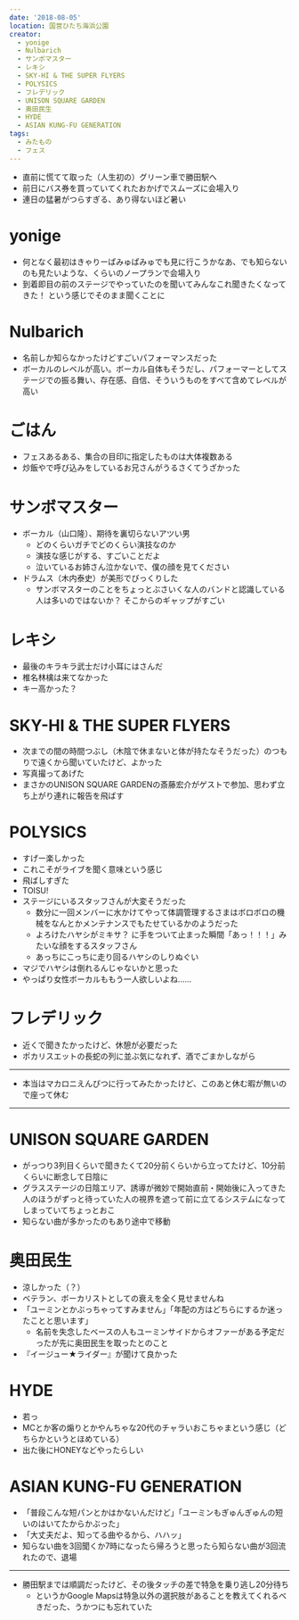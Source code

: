 ```yaml
---
date: '2018-08-05'
location: 国営ひたち海浜公園
creator:
  - yonige
  - Nulbarich
  - サンボマスター
  - レキシ
  - SKY-HI & THE SUPER FLYERS
  - POLYSICS
  - フレデリック
  - UNISON SQUARE GARDEN
  - 奥田民生
  - HYDE
  - ASIAN KUNG-FU GENERATION
tags:
  - みたもの
  - フェス
---
```


- 直前に慌てて取った（人生初の）グリーン車で勝田駅へ
- 前日にバス券を買っていてくれたおかげでスムーズに会場入り
- 連日の猛暑がつらすぎる、あり得ないほど暑い

# yonige

- 何となく最初はきゃりーぱみゅぱみゅでも見に行こうかなあ、でも知らないのも見たいような、くらいのノープランで会場入り
- 到着即目の前のステージでやっていたのを聞いてみんなこれ聞きたくなってきた！ という感じでそのまま聞くことに

# Nulbarich

- 名前しか知らなかったけどすごいパフォーマンスだった
- ボーカルのレベルが高い。ボーカル自体もそうだし、パフォーマーとしてステージでの振る舞い、存在感、自信、そういうものをすべて含めてレベルが高い

# ごはん

- フェスあるある、集合の目印に指定したものは大体複数ある
- 炒飯やで呼び込みをしているお兄さんがうるさくてうざかった

# サンボマスター

- ボーカル（山口隆）、期待を裏切らないアツい男
  - どのくらいガチでどのくらい演技なのか
  - 演技な感じがする、すごいことだよ
  - 泣いているお姉さん泣かないで、僕の顔を見てください
- ドラムス（木内泰史）が美形でびっくりした
  - サンボマスターのことをちょっとぶさいくな人のバンドと認識している人は多いのではないか？ そこからのギャップがすごい

# レキシ

- 最後のキラキラ武士だけ小耳にはさんだ
- 椎名林檎は来てなかった
- キー高かった？

# SKY-HI & THE SUPER FLYERS

- 次までの間の時間つぶし（木陰で休まないと体が持たなそうだった）のつもりで遠くから聞いていたけど、よかった
- 写真撮ってあげた
- まさかのUNISON SQUARE GARDENの斎藤宏介がゲストで参加、思わず立ち上がり連れに報告を飛ばす

# POLYSICS

- すげー楽しかった
- これこそがライブを聞く意味という感じ
- 飛ばしすぎた
- TOISU!
- ステージにいるスタッフさんが大変そうだった
  - 数分に一回メンバーに水かけてやって体調管理するさまはボロボロの機械をなんとかメンテナンスでもたせているかのようだった
  - よろけたハヤシがミキサ？ に手をついて止まった瞬間「あっ！！！」みたいな顔をするスタッフさん
  - あっちにこっちに走り回るハヤシのしりぬぐい
- マジでハヤシは倒れるんじゃないかと思った
- やっぱり女性ボーカルももう一人欲しいよね……

# フレデリック

- 近くで聞きたかったけど、休憩が必要だった
- ポカリスエットの長蛇の列に並ぶ気になれず、酒でごまかしながら

---

- 本当はマカロニえんぴつに行ってみたかったけど、このあと休む暇が無いので座って休む

---

# UNISON SQUARE GARDEN

- がっつり3列目くらいで聞きたくて20分前くらいから立ってたけど、10分前くらいに断念して日陰に
- グラスステージの日陰エリア、誘導が微妙で開始直前・開始後に入ってきた人のほうがずっと待っていた人の視界を遮って前に立てるシステムになってしまっていてちょっとおこ
- 知らない曲が多かったのもあり途中で移動

# 奥田民生

- 涼しかった（？）
- ベテラン、ボーカリストとしての衰えを全く見せませんね
- 「ユーミンとかぶっちゃってすみません」「年配の方はどちらにするか迷ったことと思います」
  - 名前を失念したベースの人もユーミンサイドからオファーがある予定だったが先に奥田民生を取ったとのこと
- 『イージュー★ライダー』が聞けて良かった

# HYDE

- 若っ
- MCとか客の煽りとかやんちゃな20代のチャラいおこちゃまという感じ（どちらかというとほめている）
- 出た後にHONEYなどやったらしい

# ASIAN KUNG-FU GENERATION

- 「普段こんな短パンとかはかないんだけど」「ユーミンもぎゅんぎゅんの短いのはいてたからかぶった」
- 「大丈夫だよ、知ってる曲やるから、ハハッ」
- 知らない曲を3回聞くか7時になったら帰ろうと思ったら知らない曲が3回流れたので、退場

---

- 勝田駅までは順調だったけど、その後タッチの差で特急を乗り逃し20分待ち
  - というかGoogle Mapsは特急以外の選択肢があることを教えてくれるべきだった、うかつにも忘れていた

